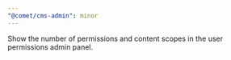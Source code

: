 ```yaml
---
"@comet/cms-admin": minor
---
```


Show the number of permissions and content scopes in the user permissions admin panel.
